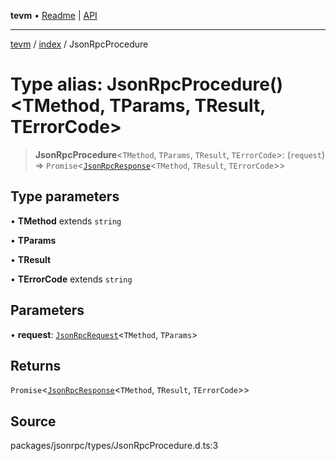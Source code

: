**tevm** • [Readme](../../README.md) \| [API](../../modules.md)

***

[tevm](../../README.md) / [index](../README.md) / JsonRpcProcedure

# Type alias: JsonRpcProcedure()\<TMethod, TParams, TResult, TErrorCode\>

> **JsonRpcProcedure**\<`TMethod`, `TParams`, `TResult`, `TErrorCode`\>: (`request`) => `Promise`\<[`JsonRpcResponse`](JsonRpcResponse.md)\<`TMethod`, `TResult`, `TErrorCode`\>\>

## Type parameters

• **TMethod** extends `string`

• **TParams**

• **TResult**

• **TErrorCode** extends `string`

## Parameters

• **request**: [`JsonRpcRequest`](JsonRpcRequest.md)\<`TMethod`, `TParams`\>

## Returns

`Promise`\<[`JsonRpcResponse`](JsonRpcResponse.md)\<`TMethod`, `TResult`, `TErrorCode`\>\>

## Source

packages/jsonrpc/types/JsonRpcProcedure.d.ts:3
